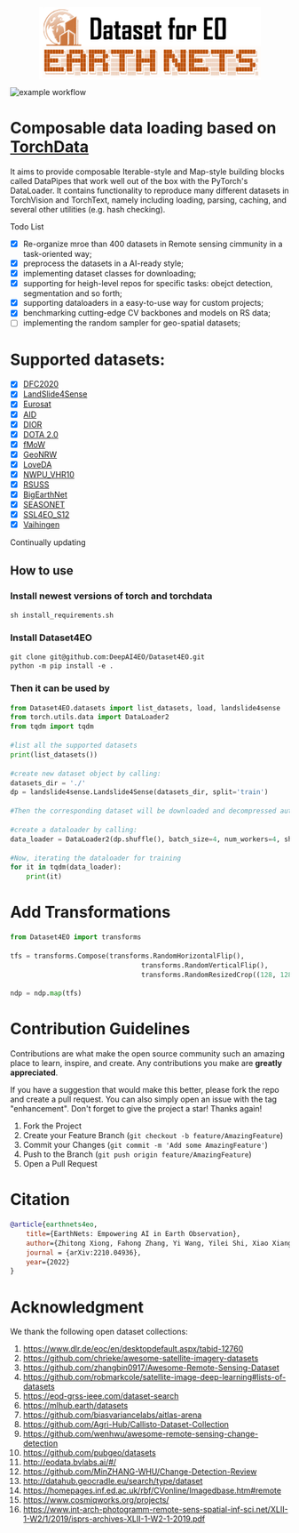 <div  align="center">    
 <img src="resources/datasets4eo.png" width = "400" height = "130" alt="segmentation" align=center />
</div>


![example workflow](https://github.com/github/docs/actions/workflows/main.yml/badge.svg)

# Composable data loading based on [TorchData](https://github.com/pytorch/data)
It aims to provide composable Iterable-style and Map-style building blocks called DataPipes that work well out of the box with the PyTorch's DataLoader. It contains functionality to reproduce many different datasets in TorchVision and TorchText, namely including loading, parsing, caching, and several other utilities (e.g. hash checking).

Todo List

- [x] Re-organize mroe than 400 datasets in Remote sensing cimmunity in a task-oriented way;
- [x] preprocess the datasets in a AI-ready style;
- [x] implementing dataset classes for downloading;
- [x] supporting for heigh-level repos for specific tasks: obejct detection, segmentation and so forth;
- [x] supporting dataloaders in a easy-to-use way for custom projects;
- [x] benchmarking cutting-edge CV backbones and models on RS data;
- [ ] implementing the random sampler for geo-spatial datasets;

# Supported datasets:

- [x] [DFC2020](https://ieee-dataport.org/competitions/2020-ieee-grss-data-fusion-contest)
- [x] [LandSlide4Sense](https://www.iarai.ac.at/landslide4sense/)
- [x] [Eurosat](https://github.com/phelber/EuroSAT#)
- [x] [AID](https://captain-whu.github.io/AID/)
- [x] [DIOR](http://www.escience.cn/people/JunweiHan/DIOR.html)
- [x] [DOTA 2.0](https://captain-whu.github.io/DOTA/index.html)
- [x] [fMoW](https://github.com/fMoW/dataset)
- [x] [GeoNRW](https://github.com/gbaier/geonrw)
- [x] [LoveDA](https://github.com/Junjue-Wang/LoveDA)
- [x] [NWPU_VHR10](https://github.com/chaozhong2010/VHR-10_dataset_coco)
- [x] [RSUSS](https://github.com/EarthNets/RSI-MMSegmentation)
- [x] [BigEarthNet](https://bigearth.net/)
- [x] [SEASONET](https://zenodo.org/record/5850307#.Y0cayXbP1D8)
- [x] [SSL4EO_S12](https://github.com/zhu-xlab/SSL4EO-S12)
- [x] [Vaihingen](https://www.isprs.org/education/benchmarks/UrbanSemLab/2d-sem-label-vaihingen.aspx)

Continually updating

## How to use

### Install newest versions of torch and torchdata
```shell
sh install_requirements.sh
```

### Install Dataset4EO
```shell
git clone git@github.com:DeepAI4EO/Dataset4EO.git
python -m pip install -e .
```

### Then it can be used by
```python
from Dataset4EO.datasets import list_datasets, load, landslide4sense
from torch.utils.data import DataLoader2
from tqdm import tqdm

#list all the supported datasets
print(list_datasets())

#create new dataset object by calling:
datasets_dir = './'
dp = landslide4sense.Landslide4Sense(datasets_dir, split='train')

#Then the corresponding dataset will be downloaded and decompressed automatically

#create a dataloader by calling:
data_loader = DataLoader2(dp.shuffle(), batch_size=4, num_workers=4, shuffle=True, drop_last=True)

#Now, iterating the dataloader for training
for it in tqdm(data_loader):
    print(it)
```

# Add Transformations
```python
from Dataset4EO import transforms

tfs = transforms.Compose(transforms.RandomHorizontalFlip(),
                                 transforms.RandomVerticalFlip(),
                                 transforms.RandomResizedCrop((128, 128), scale=[0.5, 1]))
                                 
ndp = ndp.map(tfs)
```


# Contribution Guidelines
Contributions are what make the open source community such an amazing place to learn, inspire, and create. Any contributions you make are **greatly appreciated**.

If you have a suggestion that would make this better, please fork the repo and create a pull request. You can also simply open an issue with the tag "enhancement".
Don't forget to give the project a star! Thanks again!

1. Fork the Project
2. Create your Feature Branch (`git checkout -b feature/AmazingFeature`)
3. Commit your Changes (`git commit -m 'Add some AmazingFeature'`)
4. Push to the Branch (`git push origin feature/AmazingFeature`)
5. Open a Pull Request

# Citation
```BibTeX
@article{earthnets4eo,
    title={EarthNets: Empowering AI in Earth Observation},
    author={Zhitong Xiong, Fahong Zhang, Yi Wang, Yilei Shi, Xiao Xiang Zhu},
    journal = {arXiv:2210.04936},
    year={2022}
}
```

# Acknowledgment
We thank the following open dataset collections:

1. https://www.dlr.de/eoc/en/desktopdefault.aspx/tabid-12760
2. https://github.com/chrieke/awesome-satellite-imagery-datasets
3. https://github.com/zhangbin0917/Awesome-Remote-Sensing-Dataset
4. https://github.com/robmarkcole/satellite-image-deep-learning#lists-of-datasets
5. https://eod-grss-ieee.com/dataset-search
6. https://mlhub.earth/datasets
7. https://github.com/biasvariancelabs/aitlas-arena
8. https://github.com/Agri-Hub/Callisto-Dataset-Collection
9. https://github.com/wenhwu/awesome-remote-sensing-change-detection
10. https://github.com/pubgeo/datasets
11. http://eodata.bvlabs.ai/#/
12. https://github.com/MinZHANG-WHU/Change-Detection-Review
13. http://datahub.geocradle.eu/search/type/dataset
14. https://homepages.inf.ed.ac.uk/rbf/CVonline/Imagedbase.htm#remote
15. https://www.cosmiqworks.org/projects/
16. https://www.int-arch-photogramm-remote-sens-spatial-inf-sci.net/XLII-1-W2/1/2019/isprs-archives-XLII-1-W2-1-2019.pdf
